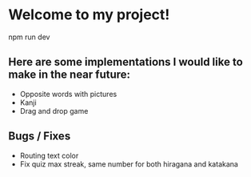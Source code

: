 # Welcome to my project!

npm run dev

## Here are some implementations I would like to make in the near future:
- Opposite words with pictures
- Kanji
- Drag and drop game

## Bugs / Fixes
- Routing text color
- Fix quiz max streak, same number for both hiragana and katakana